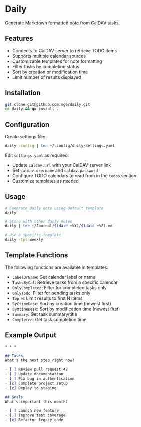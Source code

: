 # Daily

Generate Markdown formatted note from CalDAV tasks.

## Features

- Connects to CalDAV server to retrieve TODO items
- Supports multiple calendar sources
- Customizable templates for note formatting
- Filter tasks by completion status
- Sort by creation or modification time
- Limit number of results displayed

## Installation

```sh
git clone git@github.com:mg6/daily.git
cd daily && go install .
```

## Configuration

Create settings file:

```sh
daily -config | tee ~/.config/daily/settings.yaml
```

Edit `settings.yaml` as required:

- Update `caldav.url` with your CalDAV server link
- Set `caldav.username` and `caldav.password`
- Configure TODO calendars to read from in the `todos` section
- Customize templates as needed

## Usage

```sh
# Generate daily note using default template
daily

# Store with other daily notes
daily | tee ~/Journal/$(date +%Y)/$(date +%F).md

# Use a specific template
daily -tpl weekly
```

## Template Functions

The following functions are available in templates:

- `LabelOrName`: Get calendar label or name
- `TasksByCal`: Retrieve tasks from a specific calendar
- `OnlyCompleted`: Filter for completed tasks only
- `OnlyTodo`: Filter for pending tasks only
- `Top N`: Limit results to first N items
- `ByCtimeDesc`: Sort by creation time (newest first)
- `ByMtimeDesc`: Sort by modification time (newest first)
- `Summary`: Get task summary/title
- `Completed`: Get task completion time

## Example Output

```md
* * *

## Tasks
What's the next step right now?

- [ ] Review pull request 42
- [ ] Update documentation
- [ ] Fix bug in authentication
- [x] Complete project setup
- [x] Deploy to staging

## Goals
What's important this month?

- [ ] Launch new feature
- [ ] Improve test coverage
- [x] Refactor legacy code
```
